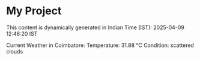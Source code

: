 # My Project

This content is dynamically generated in Indian Time (IST): 2025-04-09 12:46:20 IST


Current Weather in Coimbatore:
Temperature: 31.88 °C
Condition: scattered clouds
